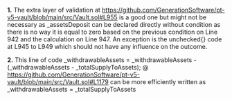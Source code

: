**1.** The extra layer of validation at https://github.com/GenerationSoftware/pt-v5-vault/blob/main/src/Vault.sol#L955 is a good one but might not be necessary as _assetsDeposit can be declared directly without condition as there is no way it is equal to zero based on the previous condition on Line 942 and the calculation on Line 947. An exception is the unchecked{} code at L945 to L949 which should not have any influence on the outcome.

**2.** This line of code 
_withdrawableAssets = _withdrawableAssets - (_withdrawableAssets - _totalSupplyToAssets);
@ https://github.com/GenerationSoftware/pt-v5-vault/blob/main/src/Vault.sol#L1179
can be more efficiently written as 
_withdrawableAssets = _totalSupplyToAssets